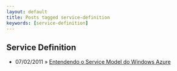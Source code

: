```yaml
---
layout: default
title: Posts tagged service-definition
keywords: [service-definition]
---
```

<h2 class="category">Service Definition</h2>
<ul class="posts">
<li>
<p>
<span class="date">07/02/2011</span> &raquo; 
<a href="/blog/entendendo-o-service-model-do-windows-azure">Entendendo o Service Model do Windows Azure</a>
</p>
</li> 
</ul>
